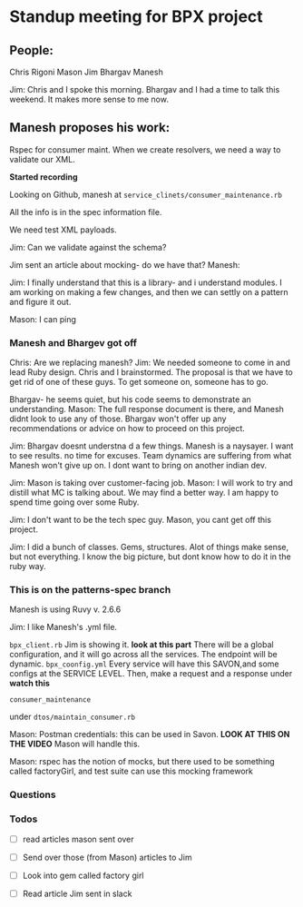 # Standup meeting for BPX project

## People:

Chris Rigoni
Mason
Jim
Bhargav
Manesh

Jim: Chris and I spoke this morning. Bhargav and I had a time to talk this weekend. It makes more sense to me now.

## Manesh proposes his work:

Rspec for consumer maint.
When we create resolvers, we need a way to validate our XML.

**Started recording**

Looking on Github, manesh at `service_clinets/consumer_maintenance.rb`

All the info is in the spec information file.

We need test XML payloads.

Jim: Can we validate against the schema?

Jim sent an article about mocking- do we have that?
Manesh:

Jim: I finally understand that this is a library- and i understand modules. I am working on making a few changes, and then we can settly on a pattern and figure it out.

Mason: I can ping

### Manesh and Bhargev got off

Chris: Are we replacing manesh?
Jim: We needed someone to come in and lead Ruby design. Chris and I brainstormed.
The proposal is that we have to get rid of one of these guys. To get someone on, someone has to go.

Bhargav- he seems quiet, but his code seems to demonstrate an understanding.
Mason: The full response document is there, and Manesh didnt look to use any of those. Bhargav won't offer up any recommendations or advice on how to proceed on this project.

Jim: Bhargav doesnt understna d a few things. Manesh is a naysayer. I want to see results. no time for excuses. Team dynamics are suffering from what Manesh won't give up on.
I dont want to bring on another indian dev.

Jim: Mason is taking over customer-facing job.
Mason: I will work to try and distill what MC is talking about. We may find a better way. I am happy to spend time going over some Ruby.

Jim: I don't want to be the tech spec guy. Mason, you cant get off this project.

Jim: I did a bunch of classes. Gems, structures. Alot of things make sense, but not everything. I know the big picture, but dont know how to do it in the ruby way.




### This is on the patterns-spec branch

Manesh is using Ruvy v. 2.6.6

Jim: I like Manesh's .yml file.

`bpx_client.rb` Jim is showing it.
**look at this part**
There will be a global configuration, and it will go across all the services. The endpoint will be dynamic.
`bpx_coonfig.yml`
Every service will have this SAVON,and some configs at the SERVICE LEVEL.
Then, make a request and a response under
**watch this**

`consumer_maintenance`

under `dtos/maintain_consumer.rb`

Mason: Postman credentials: this can be used in Savon.
**LOOK AT THIS ON THE VIDEO**
Mason will handle this.

Mason: rspec has the notion of mocks, but there used to be something called factoryGirl, and test suite can use this mocking framework



### Questions


### Todos

- [ ] read articles mason sent over
- [ ] Send over those (from Mason) articles to Jim
- [ ] Look into gem called factory girl
- [ ] Read article Jim sent in slack

